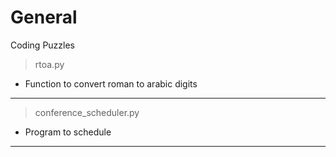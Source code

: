 # General
Coding Puzzles

> rtoa.py

  + Function to convert roman to arabic digits
***

> conference_scheduler.py

  + Program to schedule 
***

